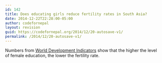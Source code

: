 ```yaml
---
id: 142
title: Does educating girls reduce fertility rates in South Asia?
date: 2014-12-22T22:28:00-05:00
author: codefornepal
layout: revision
guid: https://codefornepal.org/2014/12/20-autosave-v1/
permalink: /2014/12/20-autosave-v1/
---
```

Numbers from <a href="http://data.worldbank.org/indicator/SP.DYN.TFRT.IN" target="_blank">World Development Indicators</a> show that the higher the level of female education, the lower the fertility rate.